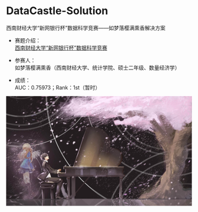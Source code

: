 # DataCastle-Solution
西南财经大学“新网银行杯”数据科学竞赛——如梦落樱满熏香解决方案



* 赛题介绍：  
[西南财经大学“新网银行杯”数据科学竞赛](http://www.dcjingsai.com/common/cmpt/%E8%A5%BF%E5%8D%97%E8%B4%A2%E7%BB%8F%E5%A4%A7%E5%AD%A6%E2%80%9C%E6%96%B0%E7%BD%91%E9%93%B6%E8%A1%8C%E6%9D%AF%E2%80%9D%E6%95%B0%E6%8D%AE%E7%A7%91%E5%AD%A6%E7%AB%9E%E8%B5%9B_%E8%B5%9B%E4%BD%93%E4%B8%8E%E6%95%B0%E6%8D%AE.html
)



* 参赛人：  
如梦落樱满熏香（西南财经大学、统计学院、硕士二年级、数量经济学）



* 成绩：  
AUC：0.75973；Rank：1st（暂时）  



![演奏](https://github.com/jiy123/DataCastle-Solution/blob/master/%E6%BC%94%E5%A5%8F.jpg)  
